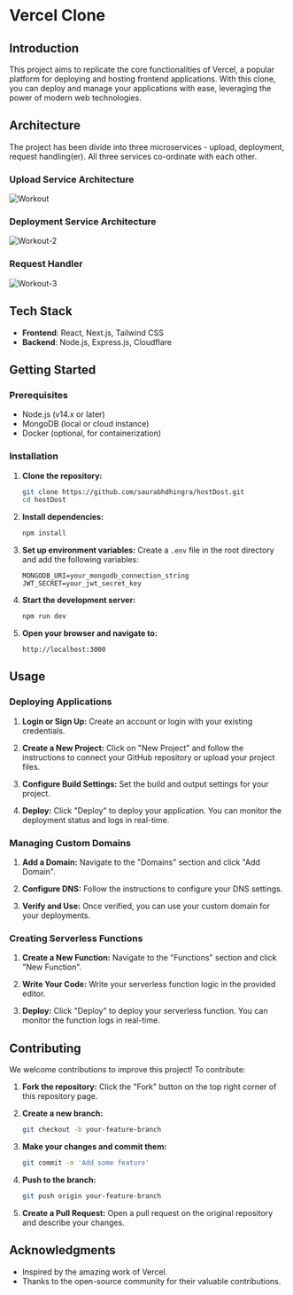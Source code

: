 # Vercel Clone

## Introduction

This project aims to replicate the core functionalities of Vercel, a popular platform for deploying and hosting frontend applications. With this clone, you can deploy and manage your applications with ease, leveraging the power of modern web technologies.

## Architecture

The project has been divide into three microservices - upload, deployment, request handling(er). All three services co-ordinate with each other.

### Upload Service Architecture
![Workout](https://github.com/saurabhdhingra/hostDost/assets/75309640/641eb132-2ffc-4437-a899-ef708de76798)

### Deployment Service Architecture
![Workout-2](https://github.com/saurabhdhingra/hostDost/assets/75309640/5c072d9e-d773-42fa-9a19-92a78aeca704)

### Request Handler
![Workout-3](https://github.com/saurabhdhingra/hostDost/assets/75309640/135df9ed-9975-47c7-af46-4ebe118a26f3)


## Tech Stack

- **Frontend**: React, Next.js, Tailwind CSS
- **Backend**: Node.js, Express.js, Cloudflare

## Getting Started

### Prerequisites

- Node.js (v14.x or later)
- MongoDB (local or cloud instance)
- Docker (optional, for containerization)

### Installation

1. **Clone the repository:**
   ```bash
   git clone https://github.com/saurabhdhingra/hostDost.git
   cd hostDost
   ```

2. **Install dependencies:**
   ```bash
   npm install
   ```

3. **Set up environment variables:**
   Create a `.env` file in the root directory and add the following variables:
   ```plaintext
   MONGODB_URI=your_mongodb_connection_string
   JWT_SECRET=your_jwt_secret_key
   ```

4. **Start the development server:**
   ```bash
   npm run dev
   ```

5. **Open your browser and navigate to:**
   ```
   http://localhost:3000
   ```

## Usage

### Deploying Applications

1. **Login or Sign Up:**
   Create an account or login with your existing credentials.

2. **Create a New Project:**
   Click on "New Project" and follow the instructions to connect your GitHub repository or upload your project files.

3. **Configure Build Settings:**
   Set the build and output settings for your project.

4. **Deploy:**
   Click "Deploy" to deploy your application. You can monitor the deployment status and logs in real-time.

### Managing Custom Domains

1. **Add a Domain:**
   Navigate to the "Domains" section and click "Add Domain".

2. **Configure DNS:**
   Follow the instructions to configure your DNS settings.

3. **Verify and Use:**
   Once verified, you can use your custom domain for your deployments.

### Creating Serverless Functions

1. **Create a New Function:**
   Navigate to the "Functions" section and click "New Function".

2. **Write Your Code:**
   Write your serverless function logic in the provided editor.

3. **Deploy:**
   Click "Deploy" to deploy your serverless function. You can monitor the function logs in real-time.

## Contributing

We welcome contributions to improve this project! To contribute:

1. **Fork the repository:**
   Click the "Fork" button on the top right corner of this repository page.

2. **Create a new branch:**
   ```bash
   git checkout -b your-feature-branch
   ```

3. **Make your changes and commit them:**
   ```bash
   git commit -m 'Add some feature'
   ```

4. **Push to the branch:**
   ```bash
   git push origin your-feature-branch
   ```

5. **Create a Pull Request:**
   Open a pull request on the original repository and describe your changes.


## Acknowledgments

- Inspired by the amazing work of Vercel.
- Thanks to the open-source community for their valuable contributions.
